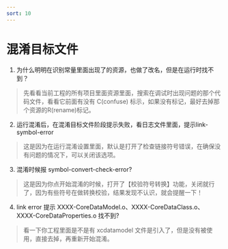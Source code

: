 ```yaml
---
sort: 10
---
```


# 混淆目标文件

1.  为什么明明在识别常量里面出现了的资源，也做了改名，但是在运行时找不到？
> 先看看当前工程的所有项目里面资源里面，搜索在调试时出现问题的那个代码文件，看看它前面有没有 C(confuse) 标示，如果没有标记，最好去掉那个资源的R(rename)标记。
>

2. 运行混淆后，在混淆目标文件阶段提示失败，看日志文件里面，提示link-symbol-error 
> 这是因为在运行混淆设置里面，默认是打开了检查链接符号错误，在确保没有问题的情况下，可以关闭该选项。
>

3. 混淆时候报 symbol-convert-check-error?
> 这是因为你点开始混淆的时候，打开了【校验符号转换】功能，关闭就行了，因为有些符号在做转换校验，结果发现不认识，就会提醒一下！

4. link error 提示 XXXX-CoreDataModel.o、XXXX-CoreDataClass.o、XXXX-CoreDataProperties.o 找不到?
> 看一下你工程里面是不是有 xcdatamodel 文件是引入了，但是没有被使用，直接去掉，再重新开始混淆。